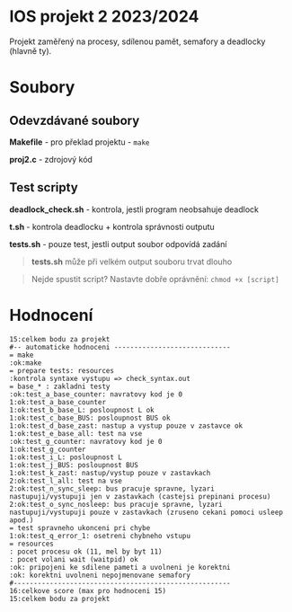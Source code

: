 # IOS projekt 2 2023/2024
Projekt zaměřený na procesy, sdílenou pamět, semafory a deadlocky (hlavně ty).

# Soubory
## Odevzdávané soubory
**Makefile** - pro překlad projektu - `make`

**proj2.c** - zdrojový kód

## Test scripty

**deadlock_check.sh** - kontrola, jestli program neobsahuje deadlock

**t.sh** - kontrola deadlocku + kontrola správnosti outputu

**tests.sh** - pouze test, jestli output soubor odpovídá zadání
> **tests.sh** může při velkém output souboru trvat dlouho

> Nejde spustit script? Nastavte dobře oprávnění: `chmod +x [script]`
# Hodnocení
```
15:celkem bodu za projekt
#-- automaticke hodnoceni -----------------------------
= make
:ok:make
= prepare tests: resources
:kontrola syntaxe vystupu => check_syntax.out
= base_* : zakladni testy
:ok:test_a_base_counter: navratovy kod je 0
1:ok:test_a_base_counter
1:ok:test_b_base_L: posloupnost L ok
1:ok:test_c_base_BUS: posloupnost BUS ok
1:ok:test_d_base_zast: nastup a vystup pouze v zastavce ok
1:ok:test_e_base_all: test na vse
:ok:test_g_counter: navratovy kod je 0
1:ok:test_g_counter
1:ok:test_i_L: posloupnost L
1:ok:test_j_BUS: posloupnost BUS
1:ok:test_k_zast: nastup/vystup pouze v zastavkach
2:ok:test_l_all: test na vse
2:ok:test_n_sync_sleep: bus pracuje spravne, lyzari nastupuji/vystupuji jen v zastavkach (castejsi prepinani procesu)
2:ok:test_o_sync_nosleep: bus pracuje spravne, lyzari nastupuji/vystupuji pouze v zastavkach (zruseno cekani pomoci usleep apod.)
= test spravneho ukonceni pri chybe
1:ok:test_q_error_1: osetreni chybneho vstupu
= resources
: pocet procesu ok (11, mel by byt 11)
: pocet volani wait (waitpid) ok
:ok: pripojeni ke sdilene pameti a uvolneni je korektni
:ok: korektni uvolneni nepojmenovane semafory
#------------------------------------------------------
16:celkove score (max pro hodnoceni 15)
15:celkem bodu za projekt
```
